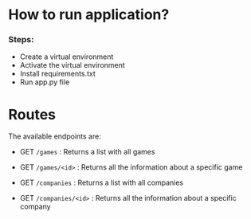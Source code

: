 # How to run application?

### Steps:

- Create a virtual environment
- Activate the virtual environment
- Install requirements.txt
- Run app.py file

# Routes

The available endpoints are:

- GET `/games` : Returns a list with all games

- GET `/games/<id>` : Returns all the information about a specific game
- GET `/companies` : Returns a list with all companies
- GET `/companies/<id>` : Returns all the information about a specific company
